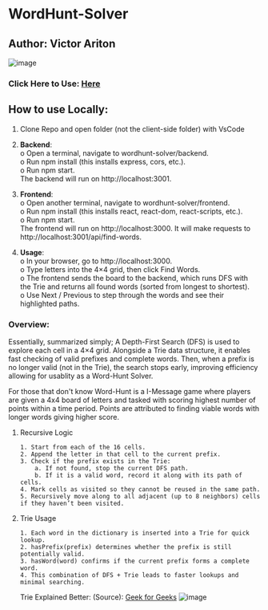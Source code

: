 # WordHunt-Solver
## Author: Victor Ariton

![image](https://github.com/user-attachments/assets/5d9ea7f5-4618-4cdf-a31a-30b81d8bf26f)

### Click Here to Use: [Here](https://victormariton.github.io/WordHunt-Solver/)
## How to use Locally: 
1. Clone Repo and open folder (not the client-side folder) with VsCode

1.	**Backend**:  
o	Open a terminal, navigate to wordhunt-solver/backend.  
o	Run npm install (this installs express, cors, etc.).  
o	Run npm start.  
The backend will run on http://localhost:3001.  
2.	**Frontend**:  
o	Open another terminal, navigate to wordhunt-solver/frontend.  
o	Run npm install (this installs react, react-dom, react-scripts, etc.).  
o	Run npm start.  
The frontend will run on http://localhost:3000. It will make requests to http://localhost:3001/api/find-words.  
3.	**Usage**:  
o	In your browser, go to http://localhost:3000.  
o	Type letters into the 4×4 grid, then click Find Words.  
o	The frontend sends the board to the backend, which runs DFS with the Trie and returns all found words (sorted from longest to shortest).  
o	Use Next / Previous to step through the words and see their highlighted paths.  
 
### Overview: 

   Essentially, summarized simply; A Depth-First Search (DFS) is used to explore each cell in a 4×4 grid.
    Alongside a Trie data structure, it enables fast checking of valid prefixes and complete words.
    Then, when a prefix is no longer valid (not in the Trie), the search stops early, improving efficiency allowing for usablity as a Word-Hunt Solver.

   For those that don't know Word-Hunt is a I-Message game where players are given a 4x4 board of letters and tasked with scoring highest number of points within a time period. Points are attributed to finding viable words with longer words giving higher score.

1. Recursive Logic  

       1. Start from each of the 16 cells.
       2. Append the letter in that cell to the current prefix.
       3. Check if the prefix exists in the Trie:
           a. If not found, stop the current DFS path.
           b. If it is a valid word, record it along with its path of cells.
       4. Mark cells as visited so they cannot be reused in the same path.
       5. Recursively move along to all adjacent (up to 8 neighbors) cells if they haven’t been visited.

2. Trie Usage  

       1. Each word in the dictionary is inserted into a Trie for quick lookup.
       2. hasPrefix(prefix) determines whether the prefix is still potentially valid.
       3. hasWord(word) confirms if the current prefix forms a complete word.
       4. This combination of DFS + Trie leads to faster lookups and minimal searching.

   Trie Explained Better: 
   (Source): [Geek for Geeks](https://www.geeksforgeeks.org/trie-insert-and-search/)
       ![image](https://github.com/user-attachments/assets/07edbf5f-4718-41c2-9f67-6a2bfc69746c)




   

